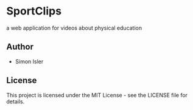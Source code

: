# SportClips
 a web application for videos about physical education

## Author
- Simon Isler

## License
This project is licensed under the MIT License - see the LICENSE file for details.

